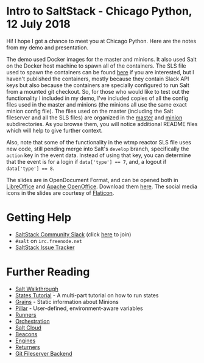 # Intro to SaltStack - Chicago Python, 12 July 2018

Hi! I hope I got a chance to meet you at Chicago Python. Here are the notes
from my demo and presentation.

The demo used Docker images for the master and minions. It also used Salt on
the Docker host machine to spawn all of the containers. The SLS file used to
spawn the containers can be found [here](https://fix.this) if you are
interested, but I haven't published the containers, mostly because they contain
Slack API keys but also because the containers are specially configured to run
Salt from a mounted git checkout. So, for those who would like to test out the
functionality I included in my demo, I've included copies of all the config
files used in the master and minions (the minions all use the same exact minion
config file). The files used on the master (including the Salt fileserver and
all the SLS files) are organized in the [master](https://fix.this) and
[minion](https://fix.this) subdirectories. As you browse them, you will notice
additional README files which will help to give further context.

Also, note that some of the functionality in the wtmp reactor SLS file uses new
code, still pending merge into Salt's `develop` branch, specifically the
`action` key in the event data. Instead of using that key, you can determine
that the event is for a login if `data['type'] == 7`, and, a logout if
`data['type'] == 8`.

The slides are in OpenDocument Format, and can be opened both in
[LibreOffice](https://www.libreoffice.org/) and [Apache
OpenOffice](https://www.openoffice.org/). Download them
[here](https://fix.this). The social media icons in the slides are courtesy of
[Flaticon](https://www.flaticon.com/).

# Getting Help

- [SaltStack Community Slack](https://saltstackcommunity.slack.com/messages) (click [here](http://saltstackcommunity.herokuapp.com/) to join)
- `#salt` on `irc.freenode.net`
- [SaltStack Issue Tracker](https://github.com/saltstack/salt/issues)

# Further Reading

- [Salt Walkthrough](https://docs.saltstack.com/en/latest/topics/tutorials/walkthrough.html#tutorial-salt-walk-through)
- [States Tutorial](https://docs.saltstack.com/en/latest/topics/tutorials/states_pt1.html) - A multi-part tutorial on how to run states
- [Grains](https://docs.saltstack.com/en/latest/topics/grains/) - Static information about Minions
- [Pillar](https://docs.saltstack.com/en/latest/topics/tutorials/pillar.html) - User-defined, environment-aware variables
- [Runners](https://docs.saltstack.com/en/latest/ref/runners/)
- [Orchestration](https://docs.saltstack.com/en/latest/topics/orchestrate/orchestrate_runner.html)
- [Salt Cloud](https://docs.saltstack.com/en/latest/topics/cloud/)
- [Beacons](https://docs.saltstack.com/en/latest/topics/beacons/)
- [Engines](https://docs.saltstack.com/en/latest/topics/engines/index.html)
- [Returners](https://docs.saltstack.com/en/latest/ref/returners/)
- [Git Fileserver Backend](https://docs.saltstack.com/en/latest/topics/tutorials/gitfs.html)


